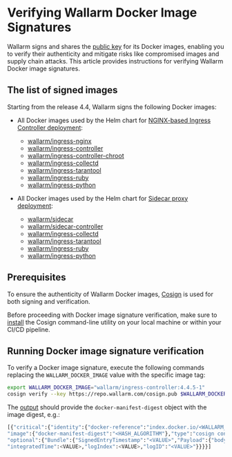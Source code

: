 # Verifying Wallarm Docker Image Signatures

Wallarm signs and shares the [public key](https://repo.wallarm.com/cosign.pub) for its Docker images, enabling you to verify their authenticity and mitigate risks like compromised images and supply chain attacks. This article provides instructions for verifying Wallarm Docker image signatures.

## The list of signed images

Starting from the release 4.4, Wallarm signs the following Docker images:

<!-- * [wallarm/node](https://hub.docker.com/r/wallarm/node): [NGINX-based Docker image] that includes all Wallarm modules, serving as a standalone artifact for Wallarm deployment -->
* All Docker images used by the Helm chart for [NGINX-based Ingress Controller deployment](../admin-en/installation-kubernetes-en.md):

    * [wallarm/ingress-nginx](https://hub.docker.com/r/wallarm/ingress-nginx)
    * [wallarm/ingress-controller](https://hub.docker.com/r/wallarm/ingress-controller)
    * [wallarm/ingress-controller-chroot](https://hub.docker.com/r/wallarm/ingress-controller-chroot)
    * [wallarm/ingress-collectd](https://hub.docker.com/r/wallarm/ingress-collectd)
    * [wallarm/ingress-tarantool](https://hub.docker.com/r/wallarm/ingress-tarantool)
    * [wallarm/ingress-ruby](https://hub.docker.com/r/wallarm/ingress-ruby)
    * [wallarm/ingress-python](https://hub.docker.com/r/wallarm/ingress-python)
* All Docker images used by the Helm chart for [Sidecar proxy deployment](../installation/kubernetes/sidecar-proxy/deployment.md):

    * [wallarm/sidecar](https://hub.docker.com/r/wallarm/sidecar)
    * [wallarm/sidecar-controller](https://hub.docker.com/r/wallarm/sidecar-controller)
    * [wallarm/ingress-collectd](https://hub.docker.com/r/wallarm/ingress-collectd)
    * [wallarm/ingress-tarantool](https://hub.docker.com/r/wallarm/ingress-tarantool)
    * [wallarm/ingress-ruby](https://hub.docker.com/r/wallarm/ingress-ruby)
    * [wallarm/ingress-python](https://hub.docker.com/r/wallarm/ingress-python)

## Prerequisites

To ensure the authenticity of Wallarm Docker images, [Cosign](https://docs.sigstore.dev/cosign/overview/) is used for both signing and verification. 

Before proceeding with Docker image signature verification, make sure to [install](https://docs.sigstore.dev/cosign/installation/) the Cosign command-line utility on your local machine or within your CI/CD pipeline.

## Running Docker image signature verification

To verify a Docker image signature, execute the following commands replacing the `WALLARM_DOCKER_IMAGE` value with the specific image tag:

```bash
export WALLARM_DOCKER_IMAGE="wallarm/ingress-controller:4.4.5-1"
cosign verify --key https://repo.wallarm.com/cosign.pub $WALLARM_DOCKER_IMAGE
```

The [output](https://docs.sigstore.dev/cosign/verify/) should provide the `docker-manifest-digest` object with the image digest, e.g.:

```bash
[{"critical":{"identity":{"docker-reference":"index.docker.io/<WALLARM_DOCKER_IMAGE>"},
"image":{"docker-manifest-digest":"<HASH_ALGORITHM"},"type":"cosign container image signature"},
"optional":{"Bundle":{"SignedEntryTimestamp":"<VALUE>","Payload":{"body":"<VALUE>",
"integratedTime":<VALUE>,"logIndex":<VALUE>,"logID":"<VALUE>"}}}}]
```

<!-- ## Automation of verification procedure

To automate the verification of Docker images used in [NGINX-based Ingress Controller deployment](../admin-en/installation-kubernetes-en.md), you can use the provided script.

1. Before running the script, set the desired image tag in the `IMAGES_TAG` environment variable. All images used by the Helm chart share the same versions, so choose the appropriate one from the available [wallarm/ingress-nginx](https://hub.docker.com/r/wallarm/ingress-nginx) image tags.

    ```bash
    export IMAGES_TAG="4.4.5-1"
    ```
1. Execute the script on your local machine or within your CI/CD pipeline to automatically verify all images used by the Helm chart:

    ```bash
    #!/usr/bin/env bash

    set +x

    if ! [[ -x "$(command -v cosign)" ]]; then
        echo "<cosign> could not be found"
        echo "Did you install it?"
        exit
    fi

    if [[ -z "$IMAGES_TAG" ]]; then
        echo "Please set the images' version to be verified in the env variable, e.g.:"
        echo "export IMAGES_TAG=\"4.4.5-1\" "
        exit 1
    fi

    IMAGES="ingress-ruby ingress-python ingress-tarantool ingress-collectd nginx-ingress-controller ingress-controller"

    for image in $IMAGES; do
        CURRENT_IMAGE="wallarm/$image:$IMAGES_TAG"
        echo "--------------------------"
        echo "Verifying $CURRENT_IMAGE"
        cosign verify --key https://repo.wallarm.com/cosign.pub "$CURRENT_IMAGE"
        echo;echo
    done
    ```
 -->
